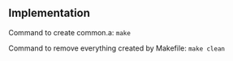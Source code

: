 ## Implementation
Command to create common.a: `make`

Command to remove everything created by Makefile: `make clean`

